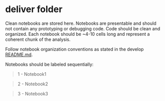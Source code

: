 # deliver folder

Clean notebooks are stored here. Notebooks are presentable and should not contain any prototyping or debugging code. Code should be clean and organized. Each notebook should be ~4-10 cells long and represent a coherent chunk of the analysis.


Follow notebook organization conventions as stated in the develop [README.md](../develop/README.md).

Notebooks should be labeled sequentially:

> 1 - Notebook1

> 2 - Notebook2

> 3 - Notebook3

